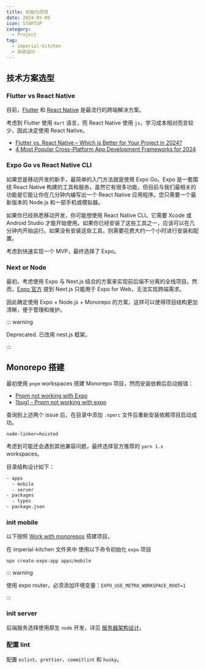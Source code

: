 ```yaml
---
title: 初始化项目
date: 2024-05-09
icon: STARTUP
category:
  - Project
tag:
  - imperial-kitchen
  - 系统设计
---
```


## 技术方案选型

### Flutter vs React Native

目前，[Flutter](https://flutter.dev/) 和 [React Native](https://reactnative.dev/) 是最流行的跨端解决方案。

考虑到 Flutter 使用 `dart` 语言，而 React Native 使用 `js`，学习成本相对而言较少，因此决定使用 React Native。

- [Flutter vs. React Native – Which is Better for Your Project in 2024?](https://www.thedroidsonroids.com/blog/flutter-vs-react-native-comparison)
- [4 Most Popular Cross-Platform App Development Frameworks for 2024](https://www.thedroidsonroids.com/blog/top-cross-platform-app-development-frameworks)

### Expo Go vs React Native CLI

如果您是移动开发的新手，最简单的入门方法就是使用 Expo Go。Expo 是一套围绕 React Native 构建的工具和服务，虽然它有很多功能，但目前与我们最相关的功能是它能让你在几分钟内编写出一个 React Native 应用程序。您只需要一个最新版本的 Node.js 和一部手机或模拟器。

如果你已经熟悉移动开发，你可能想使用 React Native CLI。它需要 Xcode 或 Android Studio 才能开始使用。如果你已经安装了这些工具之一，应该可以在几分钟内开始运行。如果没有安装这些工具，则需要花费大约一个小时进行安装和配置。

考虑到快速实现一个 MVP，最终选择了 Expo。

### Next or Node

最初，考虑使用 Expo 与 Next.js 结合的方案来实现前后端不分离的全栈项目。然而，[Expo 官方](https://docs.expo.dev/guides/using-nextjs/) 提到 Next.js 只能用于 Expo for Web，无法实现跨端需求。

因此确定使用 Expo + Node.js + Monorepo 的方案，这样可以使得项目结构更加清晰，便于管理和维护。

::: warning

Deprecated. 已改用 nest.js 框架。

:::

## Monorepo 搭建

最初使用 `pnpm` workspaces 搭建 Monorepo 项目，然而安装依赖后启动报错：

- [Pnpm not working with Expo](https://github.com/expo/expo/issues/22413)
- [[bug] - Pnpm not working with expo](https://github.com/pnpm/pnpm/issues/4286)

查询到上述两个 issue 后，在目录中添加 `.npmrc` 文件后重新安装依赖项目启动成功。

```
node-linker=hoisted
```

考虑到可能还会遇到其他兼容问题，最终选择官方推荐的 `yarn 1.x` workspaces。

目录结构设计如下：

```sh
- apps
  - mobile
  - server
- packages
  - types
- package.json
```

### init mobile

以下按照 [Work with monorepos](https://docs.expo.dev/guides/monorepos/) 搭建项目。

在 imperial-kitchen 文件夹中 使用以下命令初始化 `expo` 项目

```sh
npx create-expo-app apps/mobile
```

::: warning

使用 expo router，必须添加环境变量：`EXPO_USE_METRO_WORKSPACE_ROOT=1`

:::

### init server

后端服务选择使用原生 `node` 开发，详见 [服务器架构设计](./02-server.md)。

### 配置 lint

配置 `eslint`、`prettier`、`commitlint` 和 `husky`。
